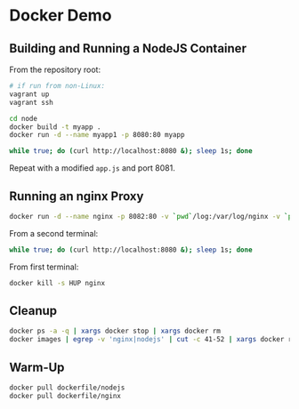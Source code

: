 # Docker Demo

## Building and Running a NodeJS Container

From the repository root:

```bash
# if run from non-Linux:
vagrant up
vagrant ssh

cd node
docker build -t myapp .
docker run -d --name myapp1 -p 8080:80 myapp

while true; do (curl http://localhost:8080 &); sleep 1s; done
```

Repeat with a modified `app.js` and port 8081.

## Running an nginx Proxy

```bash
docker run -d --name nginx -p 8082:80 -v `pwd`/log:/var/log/nginx -v `pwd`/sites:/etc/nginx/sites-available dockerfile/nginx
```

From a second terminal:

```bash
while true; do (curl http://localhost:8080 &); sleep 1s; done
```

From first terminal:

```bash
docker kill -s HUP nginx
```

## Cleanup

```bash
docker ps -a -q | xargs docker stop | xargs docker rm
docker images | egrep -v 'nginx|nodejs' | cut -c 41-52 | xargs docker rmi
```

## Warm-Up

```bash
docker pull dockerfile/nodejs
docker pull dockerfile/nginx
```
